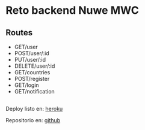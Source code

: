 # Reto backend Nuwe MWC

## Routes

- GET/user
- POST/user/:id
- PUT/user/:id
- DELETE/user/:id
- GET/countries
- POST/register
- GET/login
- GET/notification

##

Deploy listo en: [heroku](https://mwc-gus.herokuapp.com/countries)

Repositorio en: [github](https://github.com/gusram01/mwc-gus-ramirez)
